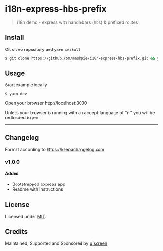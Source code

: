 # i18n-express-hbs-prefix

> i18n demo - express with handlebars (hbs) &amp; prefixed routes

## Install

Git clone repository and `yarn install`.

```bash
$ git clone https://github.com/mashpie/i18n-express-hbs-prefix.git && yarn
```

## Usage

Start example locally

```bash
$ yarn dev
```

Open your browser http://localhost:3000

Unless your browser is running with an accept-language of "nl" you will be redirected to /en.

---

## Changelog

Format according to https://keepachangelog.com

### v1.0.0

#### Added

- Bootstrapped express app
- Readme with instructions

## License

Licensed under [MIT](./LICENSE).

## Credits

Maintained, Supported and Sponsored by [u|screen](https://uscreen.de)
